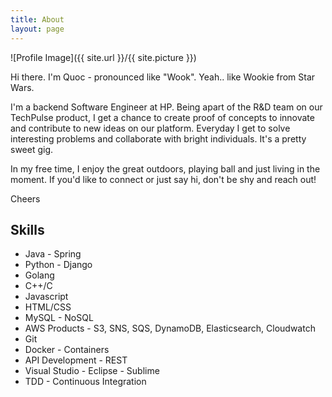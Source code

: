 ```yaml
---
title: About
layout: page
---
```

![Profile Image]({{ site.url }}/{{ site.picture }})

<p>Hi there. I'm Quoc - pronounced like "Wook". Yeah.. like Wookie from Star Wars.</p>

<p>I'm a backend Software Engineer at HP. Being apart of the R&D team on our TechPulse product, I get a chance to create proof of concepts to innovate and contribute to new ideas on our platform. Everyday I get to solve interesting problems and collaborate with bright individuals. It's a pretty sweet gig.
</p>

<p>In my free time, I enjoy the great outdoors, playing ball and just living in the moment. If you'd like to connect or just say hi, don't be shy and reach out!
</p>

<p>Cheers
</p>

<h2>Skills</h2>

<ul class="skill-list">
	<li>Java - Spring</li>
	<li>Python - Django</li>
	<li>Golang</li>
	<li>C++/C</li>
	<li>Javascript</li>
	<li>HTML/CSS</li>
	<li>MySQL - NoSQL</li>
	<li>AWS Products - S3, SNS, SQS, DynamoDB, Elasticsearch, Cloudwatch</li>
	<li>Git</li>
	<li>Docker - Containers</li>
	<li>API Development - REST</li>
	<li>Visual Studio - Eclipse - Sublime</li>
	<li>TDD - Continuous Integration</li>
</ul>

<!--
<h2>Projects</h2>

<ul>
	<li><a href="https://github.com/">Lorem Lorem</a></li>
	<li><a href="https://github.com/">Ipsum Dolor</a></li>
	<li><a href="https://github.com/">Dolor Lorem</a></li>
</ul>
-->
